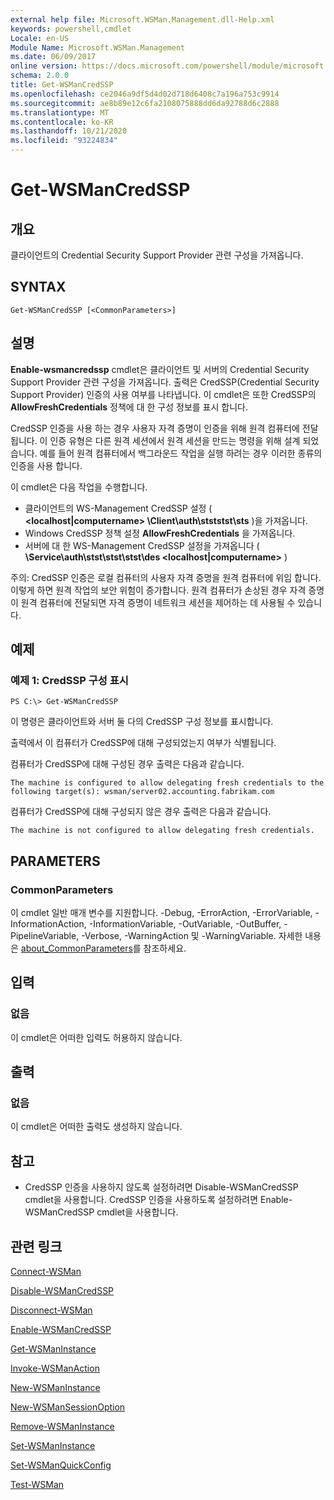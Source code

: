 ```yaml
---
external help file: Microsoft.WSMan.Management.dll-Help.xml
keywords: powershell,cmdlet
Locale: en-US
Module Name: Microsoft.WSMan.Management
ms.date: 06/09/2017
online version: https://docs.microsoft.com/powershell/module/microsoft.wsman.management/get-wsmancredssp?view=powershell-5.1&WT.mc_id=ps-gethelp
schema: 2.0.0
title: Get-WSManCredSSP
ms.openlocfilehash: ce2046a9df5d4d02d718d6408c7a196a753c9914
ms.sourcegitcommit: ae8b89e12c6fa2108075888dd6da92788d6c2888
ms.translationtype: MT
ms.contentlocale: ko-KR
ms.lasthandoff: 10/21/2020
ms.locfileid: "93224834"
---
```

# Get-WSManCredSSP

## 개요
클라이언트의 Credential Security Support Provider 관련 구성을 가져옵니다.

## SYNTAX

```
Get-WSManCredSSP [<CommonParameters>]
```

## 설명
**Enable-wsmancredssp** cmdlet은 클라이언트 및 서버의 Credential Security Support Provider 관련 구성을 가져옵니다.
출력은 CredSSP(Credential Security Support Provider) 인증의 사용 여부를 나타냅니다.
이 cmdlet은 또한 CredSSP의 **AllowFreshCredentials** 정책에 대 한 구성 정보를 표시 합니다.

CredSSP 인증을 사용 하는 경우 사용자 자격 증명이 인증을 위해 원격 컴퓨터에 전달 됩니다.
이 인증 유형은 다른 원격 세션에서 원격 세션을 만드는 명령을 위해 설계 되었습니다.
예를 들어 원격 컴퓨터에서 백그라운드 작업을 실행 하려는 경우 이러한 종류의 인증을 사용 합니다.

이 cmdlet은 다음 작업을 수행합니다.

- 클라이언트의 WS-Management CredSSP 설정 ( **\<localhost|computername\> \Client\auth\stststst\sts** )을 가져옵니다.
- Windows CredSSP 정책 설정 **AllowFreshCredentials** 을 가져옵니다.
- 서버에 대 한 WS-Management CredSSP 설정을 가져옵니다 ( **\Service\\auth\stst\stst\stst\des \<localhost|computername\>** )

주의: CredSSP 인증은 로컬 컴퓨터의 사용자 자격 증명을 원격 컴퓨터에 위임 합니다.
이렇게 하면 원격 작업의 보안 위험이 증가합니다.
원격 컴퓨터가 손상된 경우 자격 증명이 원격 컴퓨터에 전달되면 자격 증명이 네트워크 세션을 제어하는 데 사용될 수 있습니다.

## 예제

### 예제 1: CredSSP 구성 표시

```
PS C:\> Get-WSManCredSSP
```

이 명령은 클라이언트와 서버 둘 다의 CredSSP 구성 정보를 표시합니다.

출력에서 이 컴퓨터가 CredSSP에 대해 구성되었는지 여부가 식별됩니다.

컴퓨터가 CredSSP에 대해 구성된 경우 출력은 다음과 같습니다.

`The machine is configured to allow delegating fresh credentials to the following target(s): wsman/server02.accounting.fabrikam.com`

컴퓨터가 CredSSP에 대해 구성되지 않은 경우 출력은 다음과 같습니다.

`The machine is not configured to allow delegating fresh credentials.`

## PARAMETERS

### CommonParameters
이 cmdlet 일반 매개 변수를 지원합니다. -Debug, -ErrorAction, -ErrorVariable, -InformationAction, -InformationVariable, -OutVariable, -OutBuffer, -PipelineVariable, -Verbose, -WarningAction 및 -WarningVariable. 자세한 내용은 [about_CommonParameters](https://go.microsoft.com/fwlink/?LinkID=113216)를 참조하세요.

## 입력

### 없음
이 cmdlet은 어떠한 입력도 허용하지 않습니다.

## 출력

### 없음
이 cmdlet은 어떠한 출력도 생성하지 않습니다.

## 참고

* CredSSP 인증을 사용하지 않도록 설정하려면 Disable-WSManCredSSP cmdlet을 사용합니다. CredSSP 인증을 사용하도록 설정하려면 Enable-WSManCredSSP cmdlet을 사용합니다.

## 관련 링크

[Connect-WSMan](Connect-WSMan.md)

[Disable-WSManCredSSP](Disable-WSManCredSSP.md)

[Disconnect-WSMan](Disconnect-WSMan.md)

[Enable-WSManCredSSP](Enable-WSManCredSSP.md)

[Get-WSManInstance](Get-WSManInstance.md)

[Invoke-WSManAction](Invoke-WSManAction.md)

[New-WSManInstance](New-WSManInstance.md)

[New-WSManSessionOption](New-WSManSessionOption.md)

[Remove-WSManInstance](Remove-WSManInstance.md)

[Set-WSManInstance](Set-WSManInstance.md)

[Set-WSManQuickConfig](Set-WSManQuickConfig.md)

[Test-WSMan](Test-WSMan.md)
